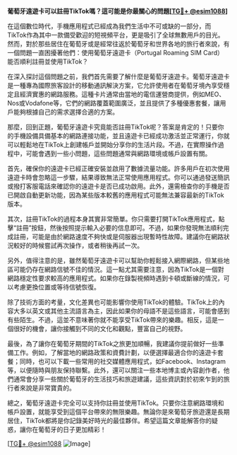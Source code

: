 **葡萄牙遠遊卡可以註冊TikTok嗎？這可能是你最關心的問題[[TG💪+ @esim1088](https://t.me/s/esim1088)]**

在這個數位時代，手機應用程式已經成為我們生活中不可或缺的一部分，而TikTok作為其中一款備受歡迎的短視頻平台，更是吸引了全球無數用戶的目光。然而，對於那些居住在葡萄牙或是經常往返於葡萄牙和世界各地的旅行者來說，有一個問題一直困擾著他們：使用葡萄牙遠遊卡（Portugal Roaming SIM Card）能否順利註冊並使用TikTok？

在深入探討這個問題之前，我們首先需要了解什麼是葡萄牙遠遊卡。葡萄牙遠遊卡是一種專為國際旅客設計的移動通訊解決方案，它允許使用者在葡萄牙境內享受穩定且經濟實惠的網路服務。這種卡片通常由當地的電信運營商提供，例如MEO、Nos或Vodafone等，它們的網路覆蓋範圍廣泛，並且提供了多種優惠套餐，讓用戶能夠根據自己的需求選擇合適的方案。

那麼，回到正題，葡萄牙遠遊卡究竟能否註冊TikTok呢？答案是肯定的！只要你的手機設備具備基本的網路連接功能，並且遠遊卡已經成功激活並正常運行，你就可以輕鬆地在TikTok上創建帳戶並開始分享你的生活片段。不過，在實際操作過程中，可能會遇到一些小問題，這些問題通常與網路環境或帳戶設置有關。

首先，確保你的遠遊卡已經正確安裝並啟用了數據流量功能。許多用戶在初次使用遠遊卡時會忽略這一步驟，結果導致無法正常使用應用程式。你可以通過發送簡訊或撥打客服電話來確認你的遠遊卡是否已成功啟用。此外，還需檢查你的手機是否已開啟自動更新功能，因為某些版本較舊的應用程式可能無法兼容最新的TikTok版本。

其次，註冊TikTok的過程本身其實非常簡單。你只需要打開TikTok應用程式，點擊“註冊”按鈕，然後按照提示輸入必要的信息即可。不過，如果你發現無法順利完成註冊，可能是由於網路速度不夠快或是伺服器出現暫時性故障。建議你在網路狀況較好的時候嘗試再次操作，或者稍後再試一次。

另外，值得注意的是，雖然葡萄牙遠遊卡可以幫助你輕鬆接入網際網路，但某些地區可能仍存在網路信號不佳的情況。這一點尤其需要注意，因為TikTok是一個對網路穩定性要求較高的應用程式。如果你在錄製視頻時遇到卡頓或斷線的情況，可以考慮更換位置或等待信號恢復。

除了技術方面的考量，文化差異也可能影響你使用TikTok的體驗。TikTok上的內容大多以英文或其他主流語言為主，因此如果你的母語不是這些語言，可能會感到有些陌生。不過，這並不意味著你就不能享受TikTok帶來的樂趣。相反，這是一個很好的機會，讓你接觸到不同的文化和觀點，豐富自己的視野。

最後，為了讓你在葡萄牙期間的TikTok之旅更加順暢，我建議你提前做好一些準備工作。例如，了解當地的網路政策和資費計劃，以便選擇最適合你的遠遊卡套餐；同時，也可以下載一些常用的社交媒體應用程式，如Facebook、Instagram等，以便隨時與朋友保持聯繫。此外，還可以關注一些本地博主或內容創作者，他們通常會分享一些關於葡萄牙的生活技巧和旅遊建議，這些資訊對於初來乍到的旅行者來說是非常寶貴的。

總之，葡萄牙遠遊卡完全可以支持你註冊並使用TikTok。只要你注意網路環境和帳戶設置，就能享受到這個平台帶來的無限樂趣。無論你是來葡萄牙旅遊還是長期居住，TikTok都將是你記錄美好時光的最佳夥伴。希望這篇文章能解答你的疑惑，讓你在葡萄牙的日子更加精彩！

[[TG💪+ @esim1088](https://t.me/s/esim1088) ![Image](https://i.postimg.cc/4NQfJmqS/Snipaste-2025-05-13-00-14-12.png)]